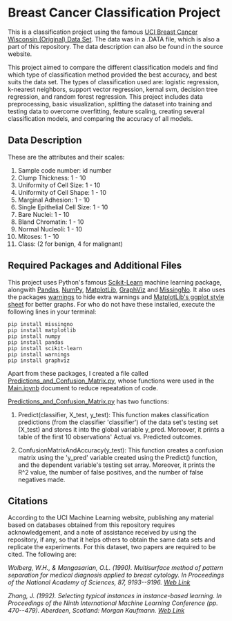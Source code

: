 # Breast Cancer Classification Project
This is a classification project using the famous [UCI Breast Cancer Wisconsin (Original) Data Set](https://archive.ics.uci.edu/ml/datasets/Breast+Cancer+Wisconsin+%28Original%29).
The data was in a .DATA file, which is also a part of this repository. The data description can also be found in the source website.

This project aimed to compare the different classification models and find which type of classification method provided the best accuracy, and best suits the data set. The types of classification used are: logistic regression, k-nearest neighbors, support vector regression, kernal svm, decision tree regression, and random forest regression.
This project includes data preprocessing, basic visualization, splitting the dataset into training and testing data to overcome overfitting, feature scaling, creating several classification models, and comparing the accuracy of all models.

## Data Description

These are the attributes and their scales:

1. Sample code number: id number
1. Clump Thickness: 1 - 10
1. Uniformity of Cell Size: 1 - 10
1. Uniformity of Cell Shape: 1 - 10
1. Marginal Adhesion: 1 - 10
1. Single Epithelial Cell Size: 1 - 10
1. Bare Nuclei: 1 - 10
1. Bland Chromatin: 1 - 10
1. Normal Nucleoli: 1 - 10
1. Mitoses: 1 - 10
1. Class: (2 for benign, 4 for malignant)

## Required Packages and Additional Files

This project uses Python's famous [Scikit-Learn](https://scikit-learn.org/stable/) machine learning package, alongwith [Pandas](https://pandas.pydata.org/),
[NumPy](https://numpy.org/), [MatplotLib](https://matplotlib.org/), [GraphViz](https://pypi.org/project/graphviz/) and [MissingNo](https://pypi.org/project/missingno/). It also uses the packages [warnings](https://docs.python.org/3/library/warnings.html) to hide extra warnings and [MatplotLib's ggplot style sheet](https://matplotlib.org/stable/gallery/style_sheets/ggplot.html) for better graphs. For who do not have these installed, 
execute the following lines in your terminal:

```
pip install missingno
pip install matplotlib
pip install numpy
pip install pandas
pip install scikit-learn
pip install warnings
pip install graphviz
```

Apart from these packages, I created a file called [Predictions_and_Confusion_Matrix.py](https://github.com/Parv-Joshi/Breast-Cancer-Classification/blob/main/Predictions_and_Confusion_Matrix.py), whose functions were used in the [Main.ipynb](https://github.com/Parv-Joshi/Breast-Cancer-Classification/blob/main/Main.ipynb) document to reduce repeatation of code.

[Predictions_and_Confusion_Matrix.py](https://github.com/Parv-Joshi/Breast-Cancer-Classification/blob/main/Predictions_and_Confusion_Matrix.py) has two functions:

1. Predict(classifier, X_test, y_test): This function makes classification predictions (from the classifier 'classifier') of the data set's 
    testing set (X_test) and stores it into the global variable y_pred. Moreover, it prints a table of 
    the first 10 observations' Actual vs. Predicted outcomes.
    
1. ConfusionMatrixAndAccuracy(y_test): This function creates a confusion matrix using the 'y_pred' variable created using the Predict() function,
    and the dependent variable's testing set array. Moreover, it prints the R^2 value, the number of false 
    positives, and the number of false negatives made.

## Citations

According to the UCI Machine Learning website, publishing any material based on databases obtained from this repository requires acknowledgement, and a note of assistance received by using the repository, if any, so that it helps others to obtain the same data sets and replicate the experiments. For this dataset, two papers are required to be cited. The following are:


*Wolberg, W.H., & Mangasarian, O.L. (1990). Multisurface method of pattern separation for medical diagnosis applied to breast cytology. In Proceedings of the National Academy of Sciences, 87, 9193--9196. [Web Link](http://rexa.info/paper/781d2581b297dad058cf6f1be2a009144b5306fb)*

*Zhang, J. (1992). Selecting typical instances in instance-based learning. In Proceedings of the Ninth International Machine Learning Conference (pp. 470--479). Aberdeen, Scotland: Morgan Kaufmann. [Web Link](http://rexa.info/paper/8530b076d4e5d17b52264686e9d23ef329eb33ee)*

